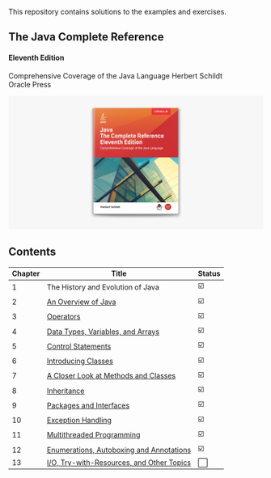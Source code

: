 This repository contains solutions to the examples and exercises.

## The Java Complete Reference
#### Eleventh Edition

Comprehensive Coverage of the Java Language
Herbert Schildt\
Oracle Press

[![Java - A Beginner's Guide Herbert Schildt](./javaCompleteReference.jpg)
](https://www.amazon.com/Java-Complete-Reference-Eleventh/dp/1260440230)
## Contents

| Chapter | Title | Status |
| --- | --- | --- | 
| 1 | The History and Evolution of Java | :ballot_box_with_check: | 
| 2 | [An Overview of Java](src/chapter2) | :ballot_box_with_check: | 
| 3 | [Operators](src/chapter3) | :ballot_box_with_check: | 
| 4 | [Data Types, Variables, and Arrays](src/chapter4) | :ballot_box_with_check: | 
| 5 | [Control Statements](src/chapter5) | :ballot_box_with_check: | 
| 6 | [Introducing Classes](src/chapter6) | :ballot_box_with_check: | 
| 7 | [A Closer Look at Methods and Classes](src/chapter7) | :ballot_box_with_check: |
| 8 | [Inheritance](src/chapter8) | :ballot_box_with_check: |
| 9 | [Packages and Interfaces](src/chapter9) | :ballot_box_with_check: |
| 10 | [Exception Handling](src/chapter10) | :ballot_box_with_check: |
| 11 | [Multithreaded Programming](src/chapter11) | :ballot_box_with_check: |
| 12 | [Enumerations, Autoboxing and Annotations ](src/chapter12) | :ballot_box_with_check: |
| 13 | [I/O, Try-with-Resources, and Other Topics ](src/chapter13) | :white_large_square: |
